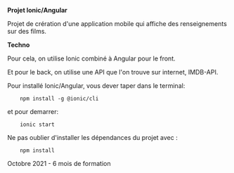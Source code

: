 **Projet Ionic/Angular**

Projet de crération d'une application mobile qui affiche des renseignements sur des films.

**Techno**

Pour cela, on utilise Ionic combiné à Angular pour le front.

Et pour le back, on utilise une API que l'on trouve sur internet, IMDB-API.

Pour installé Ionic/Angular, vous dever taper dans le terminal:

        npm install -g @ionic/cli

et pour demarrer:

        ionic start

Ne pas oublier d'installer les dépendances du projet avec :

        npm install
        
Octobre 2021 - 6 mois de formation
